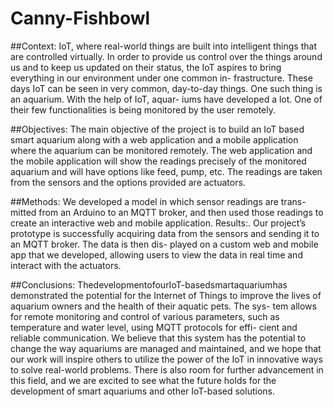 # Canny-Fishbowl

##Context: 
IoT, where real-world things are built into intelligent things
that are controlled virtually. In order to provide us control over the
things around us and to keep us updated on their status, the IoT
aspires to bring everything in our environment under one common in-
frastructure. These days IoT can be seen in very common, day-to-day
things. One such thing is an aquarium. With the help of IoT, aquar-
iums have developed a lot. One of their few functionalities is being
monitored by the user remotely.

##Objectives: 
The main objective of the project is to build an IoT
based smart aquarium along with a web application and a mobile
application where the aquarium can be monitored remotely. The web
application and the mobile application will show the readings precisely
of the monitored aquarium and will have options like feed, pump, etc.
The readings are taken from the sensors and the options provided are
actuators.

##Methods: 
We developed a model in which sensor readings are trans-
mitted from an Arduino to an MQTT broker, and then used those
readings to create an interactive web and mobile application.
Results:. Our project’s prototype is successfully acquiring data from
the sensors and sending it to an MQTT broker. The data is then dis-
played on a custom web and mobile app that we developed, allowing
users to view the data in real time and interact with the actuators.

##Conclusions: 
ThedevelopmentofourIoT-basedsmartaquariumhas
demonstrated the potential for the Internet of Things to improve the
lives of aquarium owners and the health of their aquatic pets. The sys-
tem allows for remote monitoring and control of various parameters,
such as temperature and water level, using MQTT protocols for effi-
cient and reliable communication. We believe that this system has the
potential to change the way aquariums are managed and maintained,
and we hope that our work will inspire others to utilize the power of
the IoT in innovative ways to solve real-world problems. There is also
room for further advancement in this field, and we are excited to see
what the future holds for the development of smart aquariums and
other IoT-based solutions.
